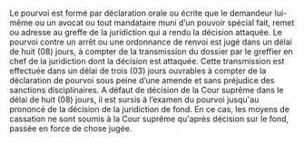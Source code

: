Le pourvoi est formé par déclaration orale ou écrite que le demandeur lui-même ou un avocat ou tout mandataire muni d’un pouvoir spécial fait, remet ou adresse au greffe de la juridiction qui a rendu la décision attaquée.
Le pourvoi contre un arrêt ou une ordonnance de renvoi est jugé dans un délai de huit (08) jours, à compter de la transmission du dossier par le greffier en chef de la juridiction dont la décision est attaquée. Cette transmission est effectuée dans un délai de trois (03) jours ouvrables à compter de la déclaration de pourvoi sous peine d’une amende et sans préjudice des sanctions disciplinaires.
A défaut de décision de la Cour suprême dans le délai de huit (08) jours, il est sursis à l’examen du pourvoi jusqu'au prononcé de la décision de la juridiction de fond.
En ce cas, les moyens de cassation ne sont soumis à la Cour suprême qu'après décision sur le fond, passée en force de chose jugée.